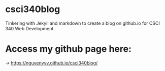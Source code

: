 # csci340blog
Tinkering with Jekyll and markdown to create a blog on github.io for CSCI 340 Web Development. 

# Access my github page here:
-> https://nguyenvvv.github.io/csci340blog/
